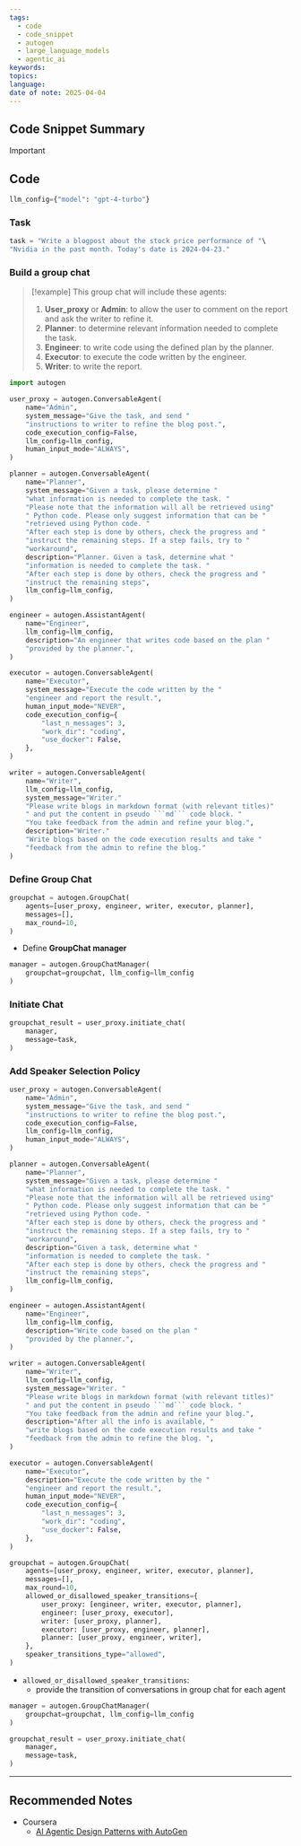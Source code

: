 ```yaml
---
tags:
  - code
  - code_snippet
  - autogen
  - large_language_models
  - agentic_ai
keywords: 
topics: 
language: 
date of note: 2025-04-04
---
```


## Code Snippet Summary

>[!important]


## Code

```python
llm_config={"model": "gpt-4-turbo"}
```

### Task

```python
task = "Write a blogpost about the stock price performance of "\
"Nvidia in the past month. Today's date is 2024-04-23."
```

### Build a group chat


>[!example]
>This group chat will include these agents:
> 
> 1. **User_proxy** or **Admin**: to allow the user to comment on the report and ask the writer to refine it.
> 2. **Planner**: to determine relevant information needed to complete the task.
> 3. **Engineer**: to write code using the defined plan by the planner.
> 4. **Executor**: to execute the code written by the engineer.
> 5. **Writer**: to write the report.


```python
import autogen
```

```python
user_proxy = autogen.ConversableAgent(
    name="Admin",
    system_message="Give the task, and send "
    "instructions to writer to refine the blog post.",
    code_execution_config=False,
    llm_config=llm_config,
    human_input_mode="ALWAYS",
)
```

```python
planner = autogen.ConversableAgent(
    name="Planner",
    system_message="Given a task, please determine "
    "what information is needed to complete the task. "
    "Please note that the information will all be retrieved using"
    " Python code. Please only suggest information that can be "
    "retrieved using Python code. "
    "After each step is done by others, check the progress and "
    "instruct the remaining steps. If a step fails, try to "
    "workaround",
    description="Planner. Given a task, determine what "
    "information is needed to complete the task. "
    "After each step is done by others, check the progress and "
    "instruct the remaining steps",
    llm_config=llm_config,
)
```

```python
engineer = autogen.AssistantAgent(
    name="Engineer",
    llm_config=llm_config,
    description="An engineer that writes code based on the plan "
    "provided by the planner.",
)
```

```python
executor = autogen.ConversableAgent(
    name="Executor",
    system_message="Execute the code written by the "
    "engineer and report the result.",
    human_input_mode="NEVER",
    code_execution_config={
        "last_n_messages": 3,
        "work_dir": "coding",
        "use_docker": False,
    },
)
```

```python
writer = autogen.ConversableAgent(
    name="Writer",
    llm_config=llm_config,
    system_message="Writer."
    "Please write blogs in markdown format (with relevant titles)"
    " and put the content in pseudo ```md``` code block. "
    "You take feedback from the admin and refine your blog.",
    description="Writer."
    "Write blogs based on the code execution results and take "
    "feedback from the admin to refine the blog."
)
```


### Define Group Chat

```python
groupchat = autogen.GroupChat(
    agents=[user_proxy, engineer, writer, executor, planner],
    messages=[],
    max_round=10,
)
```

- Define **GroupChat manager**

```python
manager = autogen.GroupChatManager(
    groupchat=groupchat, llm_config=llm_config
)
```


### Initiate Chat

```python
groupchat_result = user_proxy.initiate_chat(
    manager,
    message=task,
)
```


### Add Speaker Selection Policy

```python
user_proxy = autogen.ConversableAgent(
    name="Admin",
    system_message="Give the task, and send "
    "instructions to writer to refine the blog post.",
    code_execution_config=False,
    llm_config=llm_config,
    human_input_mode="ALWAYS",
)

planner = autogen.ConversableAgent(
    name="Planner",
    system_message="Given a task, please determine "
    "what information is needed to complete the task. "
    "Please note that the information will all be retrieved using"
    " Python code. Please only suggest information that can be "
    "retrieved using Python code. "
    "After each step is done by others, check the progress and "
    "instruct the remaining steps. If a step fails, try to "
    "workaround",
    description="Given a task, determine what "
    "information is needed to complete the task. "
    "After each step is done by others, check the progress and "
    "instruct the remaining steps",
    llm_config=llm_config,
)

engineer = autogen.AssistantAgent(
    name="Engineer",
    llm_config=llm_config,
    description="Write code based on the plan "
    "provided by the planner.",
)

writer = autogen.ConversableAgent(
    name="Writer",
    llm_config=llm_config,
    system_message="Writer. "
    "Please write blogs in markdown format (with relevant titles)"
    " and put the content in pseudo ```md``` code block. "
    "You take feedback from the admin and refine your blog.",
    description="After all the info is available, "
    "write blogs based on the code execution results and take "
    "feedback from the admin to refine the blog. ",
)

executor = autogen.ConversableAgent(
    name="Executor",
    description="Execute the code written by the "
    "engineer and report the result.",
    human_input_mode="NEVER",
    code_execution_config={
        "last_n_messages": 3,
        "work_dir": "coding",
        "use_docker": False,
    },
)
```

```python
groupchat = autogen.GroupChat(
    agents=[user_proxy, engineer, writer, executor, planner],
    messages=[],
    max_round=10,
    allowed_or_disallowed_speaker_transitions={
        user_proxy: [engineer, writer, executor, planner],
        engineer: [user_proxy, executor],
        writer: [user_proxy, planner],
        executor: [user_proxy, engineer, planner],
        planner: [user_proxy, engineer, writer],
    },
    speaker_transitions_type="allowed",
)
```

- `allowed_or_disallowed_speaker_transitions`: 
	- provide the transition of conversations in group chat for each agent


```python
manager = autogen.GroupChatManager(
    groupchat=groupchat, llm_config=llm_config
)

groupchat_result = user_proxy.initiate_chat(
    manager,
    message=task,
)
```










-----------
##  Recommended Notes

- Coursera
	- [AI Agentic Design Patterns with AutoGen](https://www.coursera.org/learn/ai-agentic-design-patterns-with-autogen/home/week/1)